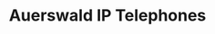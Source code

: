 ---
title: Auerswald IP Telephones
keywords: 
description: 
url:  /endpoints/auerswald-ip-telephones/
linkde: 
prev: /endpoints/yealink-ip-telephones/
next: /endpoints/openstage-ip-telephones/
weight: 43
toc: true
draft: true
---